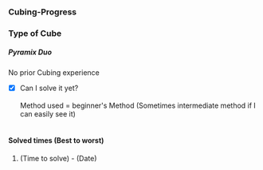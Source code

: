### Cubing-Progress

### Type of Cube
##### Pyramix Duo
No prior Cubing experience<br>

- [x] Can I solve it yet?<br><br>
Method used = beginner's Method (Sometimes intermediate method if I can easily see it)<br><br>

#### Solved times (Best to worst)
1. (Time to solve) - (Date)
